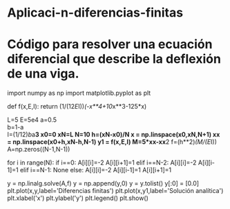 # Aplicaci-n-diferencias-finitas
# Código para resolver una ecuación diferencial que describe la deflexión de una viga.

import numpy as np
import matplotlib.pyplot as plt

def f(x,E,I):
    return (1/(12*E*I))*(-x**4+10*x**3-125*x)

L=5
E=5e4
a=0.5              
b=1-a            
I=(1/12)*b*a**3
x0=0
xN=L
N=10
h=(xN-x0)/N
x = np.linspace(x0,xN,N+1)
xx = np.linspace(x0+h,xN-h,N-1)
y1 = f(x,E,I)
M=5*xx-xx**2
f=(h**2)*(M/(E*I))
A=np.zeros((N-1,N-1))

for i in range(N):
    if i==0:
        A[i][i]=-2
        A[i][i+1]=1
    elif i==N-2:
        A[i][i]=-2
        A[i][i-1]=1
    elif i==N-1:
        None
    else:
        A[i][i]=-2
        A[i][i-1]=1
        A[i][i+1]=1
        
y = np.linalg.solve(A,f)
y = np.append(y,0)
y = y.tolist()
y[:0] = [0.0]
plt.plot(x,y,label='Diferencias finitas')
plt.plot(x,y1,label='Solución analítica')
plt.xlabel('x')
plt.ylabel('y')
plt.legend()
plt.show()
